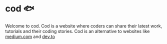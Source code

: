 ﻿# cod 🐟
Welcome to cod. Cod is a website where coders can share their latest work, tutorials and their coding stories. Cod is an alternative to websites like [medium.com](https://medium.com/) and [dev.to](https://dev.to/)
